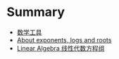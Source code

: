 # Summary

- [数学工具](./chapter_1.md)
- [About exponents, logs and roots](./chapter_2.md)
- [Linear Algebra 线性代数方程组](./chapter_3.md)